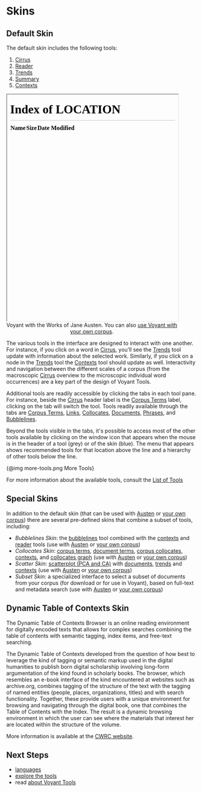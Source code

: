 # Skins

## Default Skin

The default skin includes the following tools:

1. [Cirrus](#!/guide/cirrus)
1. [Reader](#!/guide/reader)
1. [Trends](#!/guide/trends)
1. [Summary](#!/guide/summary)
1. [Contexts](#!/guide/contexts)


<iframe src="../?corpus=austen" style="width: 90%; height: 600px;"></iframe>
<div style="width: 90%; text-align: center; margin-bottom: 1em;">Voyant with the Works of Jane Austen. You can also <a href="../" target="_blank">use Voyant with your own corpus</a>.</div>

The various tools in the interface are designed to interact with one another. For instance, if you click on a word in [Cirrus](#!/guide/cirrus), you’ll see the [Trends](#!/guide/trends) tool update with information about the selected work. Similarly, if you click on a node in the [Trends](#!/guide/trends) tool the [Contexts](#!/guide/contexts) tool should update as well. Interactivity and navigation between the different scales of a corpus (from the macroscopic [Cirrus](#!/guide/cirrus) overview to the microscopic individual word occurrences) are a key part of the design of Voyant Tools.

Additional tools are readily accessible by clicking the tabs in each tool pane. For instance, beside the [Cirrus](#!/guide/cirrus) header label is the [Corpus Terms](#!/guide/corpusterms) label, clicking on the tab will switch the tool. Tools readily available through the tabs are [Corpus Terms](#!/guide/corpusterms), [Links](#!/guide/collocatesgraph), [Collocates](#!/guide/corpuscollocates), [Documents](#!/guide/documents), [Phrases](#!/guide/phrases), and [Bubblelines](#!/guide/bubblelines).

Beyond the tools visible in the tabs, it's possible to access most of the other tools available by clicking on the window icon that appears when the mouse is in the header of a tool (grey) or of the skin (blue). The menu that appears shows recommended tools for that location above the line and a hierarchy of other tools below the line.

{@img more-tools.png More Tools}

For more information about the available tools, consult the [List of Tools](#!/guide/toolslist)

## Special Skins

In addition to the default skin (that can be used with [Austen](../?corpus=austen) or [your own corpus](../)) there are several pre-defined skins that combine a subset of tools, including:

* *Bubblelines Skin*: the [bubblelines](#!/guide/bubblelines) tool combined with the [contexts](#!/guide/contexts) and [reader](#!/guide/reader) tools (use with [Austen](../?corpus=austen&view=bubblelinesset) or [your own corpus](../?view=bubblelinesset))
* *Collocates Skin*: [corpus terms](#!/guide/corpusterms), [document terms](#!/guide/documentterms), [corpus collocates](#!/guide/corpuscollocates), [contexts](#!/guide/contexts), and [collocates graph](#!/guide/collocatesgraph) (use with [Austen](../?corpus=austen&view=collocatesset) or [your own corpus](../?view=collocatesset))
* *Scatter Skin*: [scatterplot (PCA and CA)](#!/guide/scatterplot) with [documents](#!/guide/documents), [trends](#!/guide/trends) and [contexts](#!/guide/contexts) (use with [Austen](../?corpus=austen&view=scatterset) or [your own corpus](../?view=scatterset))
* *Subset Skin*: a specialized interface to select a subset of documents from your corpus (for download or for use in Voyant), based on full-text and metadata search (use with [Austen](../?corpus=austen&view=subset) or [your own corpus](../?view=subset))


## Dynamic Table of Contexts Skin

The Dynamic Table of Contexts Browser is an online reading environment for digitally encoded texts that allows for complex searches combining the table of contents with semantic tagging, index items, and free-text searching.

The Dynamic Table of Contexts developed from the question of how best to leverage the kind of tagging or semantic markup used in the digital humanities to publish born digital scholarship involving long-form argumentation of the kind found in scholarly books. The browser, which resembles an e-book interface of the kind encountered at websites such as archive.org, combines tagging of the structure of the text with the tagging of named entities (people, places, organizations, titles) and with search functionality. Together, these provide users with a unique environment for browsing and navigating through the digital book, one that combines the Table of Contents with the Index. The result is a dynamic browsing environment in which the user can see where the materials that interest her are located within the structure of the volume.

More information is available at the [CWRC website](http://cwrc.ca/Documentation/public/index.html#DITA_Files-Various_Applications/DToC/OverviewDToC.html).

## Next Steps

* [languages](#!/guide/languages)
* [explore the tools](#!/guide/tools)
* read [about Voyant Tools](#!/guide/about)